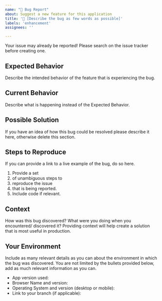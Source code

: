 ```yaml
---
name: "🐛 Bug Report"
about: Suggest a new feature for this application
title: '🐛 [Describe the bug as few words as possible]'
labels: 'enhancement'
assignees: ''

---
```


Your issue may already be reported!
Please search on the issue tracker before creating one.

## Expected Behavior
Describe the intended behavior of the feature that is experiencing the bug.

## Current Behavior
Describe what is happening instead of the Expected Behavior.

## Possible Solution
If you have an idea of how this bug could be resolved please describe it here, otherwise delete this section.

## Steps to Reproduce
If you can provide a link to a live example of the bug, do so here.

1. Provide a set
2. of unambiguous steps to
3. reproduce the issue
4. that is being reported.
5. Include code if relevant.

## Context
How was this bug discovered? What were you doing when you encountered/ discovered it?
Providing context will help create a solution that is most useful in production.

## Your Environment
Include as many relevant details as you can about the environment in which the bug was discovered.
You are not limited by the bullets provided below, add as much relevant information as you can.

* App version used:
* Browser Name and version:
* Operating System and version (desktop or mobile):
* Link to your branch (if applicable):
